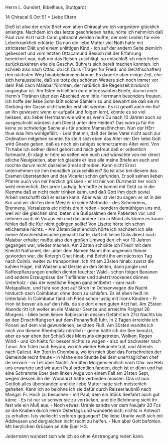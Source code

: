 Herrn L. Gundert, Bibelhaus, Stuttgardt

14 Chiracal 6 Oct 51
 <Montag>*
Liebe Eltern

Dieß ist also der erste Brief vom alten Chiracal wo ich vorgestern glücklich anlangte. Nachdem ich das letzte geschrieben hatte, hörte ich nehmlich daß Paul zum Arzt nach Cann gebracht werden mußte, der sein Leiden für eine Leberkrankheit erklärte. Da nun die liebe Mutter viel Noth hatte mit strictester Diät und einem unlittigen Kind - ich auf der andern Seite ziemlich gebessert und vom letzten Ottacamund Besuch mit der Erfahrung bereichert war, daß mir das Reisen zuschlägt, so entschloß ich mich lieber zurückzukehren ehe die Geschw. Bührers sich bereit machen konnten. Ich schrieb also nach Ottac. ob ich Culis (Träger für Fried. und Geräthschaften) den nächsten Weg hinabbekommen könne. Es dauerte aber einige Zeit, ehe sich herausstellte, daß sie trotz des schönen Wetters sich noch immer vor dem Paß nach Malabar fürchten, der natürlich die Regenzeit hindurch ungangbar ist. Am 15ten erhielt ich eure interessanten Briefe, darinn mich Herm's Thränen über den Abschied vom little Herrmann besonders freuten. Ich hoffe der liebe Sohn läßt solche Sämlein zu und bewahrt sie daß sie im Gedräng der Gasse nicht wieder erstickt werden. Es ist gewiß auch ein Ruf an ihn gewesen: wenn er aufpaßt und folgen lernt, könnte es so viel heissen, als: lieber Herrmann wie wäre es wenn Du nach 10 Jahren auch so ausgeschickt würdest zum Dienst unter den Heiden? Das wäre ja für ihn keine so schwierige Sache als für andere Mamasöhnchen. Nun der HErr thue was Ihm wohlgefällt. - Leid that mir, daß der liebe Vater nicht auch zur Ordination mitgehen konnte. Es stellt sich eben das Alter ein: Der liebe Gott wird Gnade geben, daß es noch ein ruhiges schmerzarmes Alter wird. Von Th habe ich seither direct gehört und mich gefreut daß er ordentlich fortmacht. Er klagt er höre so selten von euch und wünschte von mir direct etliche Neuigkeiten, aber ich glaubte er lese alle meine Briefe an euch und mochte darum nicht dasselbe 2mal schreiben. Kann nicht Ernst unternehmen sie ihm monatlich zuzuschikken? So ist also bei diesem das Examen überstanden und das Vicariat schon gefunden. Er soll seinen lieben Pfarrer auch von mir herzlich grüssen - er ist mir von Dürrmenz her noch wohl erinnerlich. Der arme Ludwig! Ich hoffe er kommt mit Geld so in die Klemme daß er nicht mehr trinken kann, und daß Gott ihm doch soviel Arbeit verschafft daß er essen kann. Aber was ist viel zu sagen: er ist in der Kur und wir dürfen dem Meister in seine Methode - des Schneidens, Brennens, Versalzens etc nichts drein reden - sondern demüthigen uns mit, weil wir die gleichen sind, beten die Bußpsalmen dem Patienten vor, und nehmen auch im Voraus ein und das andere Lob in Mund als könne es kaum fehlen daß die Kur nicht gelingen sollte! Von Lisette hörte ich schon etlichemale nichts. - Am 21sten Sept endlich hörte ich nachdem ich alle meine Abschiedsbesuche gemacht hatte, daß ich keine Culis direct nach Malabar erhalte: mußte also den großen Umweg den ich vor 10 Jahren gegangen war, wieder machen. Am 22sten schickte ich Friedr mit dem Knecht Nathaniel, der unter dem Namen Nanni ihm ungemein theuer geworden war, die Kotergh Ghat hinab, mit Befehl ihn am nächsten Tag nach Coimb. weiter zu transportiren. Ich ritt am 23sten hinab: zuerst die kahlen Hügel, mit Waizen und Gerste an den Seiten, dann jungle und Kaffeepflanzungen endlich dichter feuchter Wald - schon folgen Bananen und andere Erzeugnisse der Tiefländer und zuletzt trockenes dünnes Unterholz - das der westliche Regen ganz entbehrt - kam nach Metapalliam, und fuhr von dort auf Stroh im Ochsenwagen die Nacht hindurch nach Coimbatur, ohne doch zu schlafen. Es ist eben heiß im Unterland. In Coimbatur fand ich Fried schon lustig mit Irions Kindern - Fr Irion ist besser als auf den hills, da sie dort einen guten Arzt hat. Am 25sten Abends ritt ich weiter an die Malabar Grenze und erreichte Palghat 26 Morgens - blieb beim lieben Robinson in dessen Gefährt ich 27st Nachts bis an den Einschiffungsort auf dem Ponanyfluß fuhr. In 2 Tagen erreichte ich Ponani auf dem viel gewundenen, seichten Fluß. Am 30sten wandte ich mich von diesem Rhedeplatz nördlich - gerne hätte ich die See benützt, aber es war eben der Schluß des Monsuns eingetreten, Wolken, Regen Wind - und ich hielts für besser nichts zu wagen - also auf backwater nach Tanur. Am 1sten nach Beypur, wo ich wieder Bekannte traf, und Abends nach Calicut. Am 3ten in Chombala, wo ich mich über das Fortschreiten der Gemeinde recht freute - in Mahe eine Stunde bei dem unerträglichen chef de service - in Tell über Nacht. Am 4ten Morgens endlich nach Chir. wo Heb uns erwartete und wir auch Paul ordentlich fanden, doch ist er dünn und hat eine Schramme über dem linken Auge von einem Fall am 21sten Sept, wegen dessen ihn der Wundarzt hatte verbinden müssen. Das ist nun Gottlob alles überstanden und die liebe Mutter hatte sich meisterlich gehalten. Kann ich so belohne ich sie dafür durch Reiseerlaubniß nach Mangal. Fr. Hoch zu besuchen - mit Paul, dem ein Stück Seefahrt auch gut käme - Es ist nur so schwer sie zu verrücken, und die Belohnung sieht ihr fast wie ein Muß aus. - Noch etwas: Uranie sandte vor dem Neujahr 20 Fcs an die Knaben durch Herrn Ostertags und wunderte sich, nichts in Antwort zu erhalten. Ists vielleicht verloren gegangen? Die liebe Uranie weiß sich mit Addressen und dergleichen nicht recht zu helfen. - Nun aber Gott befohlen. Mit herzlichen Grüssen an Alle
 Euer HG.

Jedermann wundert sich wie ich so ohne Anstrengung reden kann. 